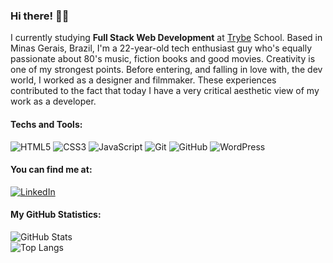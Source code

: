 ### Hi there! 👋🏻
I currently studying <b>Full Stack Web Development</b> at <a href="https://www.betrybe.com/">Trybe</a> School. Based in Minas Gerais, Brazil, I'm a 22-year-old tech enthusiast guy who's equally passionate about 80's music, fiction books and good movies. Creativity is one of my strongest points. Before entering, and falling in love with, the dev world, I worked as a designer and filmmaker. These experiences contributed to the fact that today I have a very critical aesthetic view of my work as a developer.

#### Techs and Tools:
![HTML5](https://img.shields.io/badge/-HTML-orangered?logo=HTML5&logoColor=white) ![CSS3](https://img.shields.io/badge/-CSS-orangered?logo=CSS3&logoColor=white) ![JavaScript](https://img.shields.io/badge/-Javascript-orangered?logo=Javascript&logoColor=white) ![Git](https://img.shields.io/badge/-Git-orangered?logo=Git&logoColor=white) ![GitHub](https://img.shields.io/badge/-GitHub-orangered?logo=GitHub&logoColor=white) ![WordPress](https://img.shields.io/badge/-WordPress-orangered?logo=WordPress&logoColor=white)

#### You can find me at:
[![LinkedIn](https://img.shields.io/badge/-LinkedIn-orangered?logo=LinkedIn&logoColor=white)](https://www.linkedin.com/in/crischgs)

#### My GitHub Statistics:
![GitHub Stats](https://github-readme-stats.vercel.app/api?username=crischgs&bg_color=DEG,333,ff4500&text_color=fff&icon_color=fff&ring_color=fff&show_icons=true&hide_title=true&include_all_commits=true&count_private=true&cache_seconds=1800&hide=issues,contribs&hide_border=true) <br>
![Top Langs](https://github-readme-stats.vercel.app/api/top-langs/?username=crischgs&layout=compact&bg_color=DEG,333,ff4500&text_color=fff&icon_color=fff&hide_title=true&hide_border=true)
